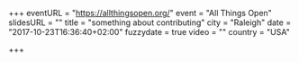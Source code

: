 +++
eventURL = "https://allthingsopen.org/"
event = "All Things Open"
slidesURL = ""
title = "something about contributing"
city = "Raleigh"
date = "2017-10-23T16:36:40+02:00"
fuzzydate = true
video = ""
country = "USA"

+++

